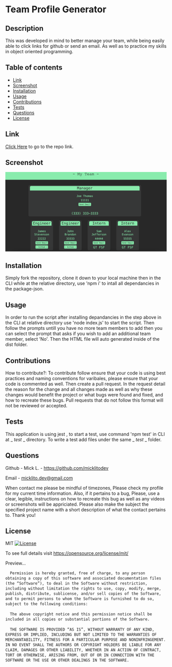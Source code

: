 
  # Team Profile Generator


  ## Description
  
  This was developed in mind to better manage your team, while being easily able to click links for github or send an email. As well as to practice my skills in object oriented programming. 



  ## Table of contents
  
  - [ Link ](#link)
  - [ Screenshot ](#screenshot)
  - [ Installation ](#installation)
  - [ Usage ](#usage)
  - [ Contributions ](#contributions)
  - [ Tests ](#tests)
  - [ Questions ](#questions)
  - [ License ](#license)
  

  ## Link
  
  [Click Here](https://github.com/micklitodev/teamprofilegenerator) to go to the repo link.
  


  ## Screenshot
  
  ![image](./assets/tpgss.png)
  

  
  ## Installation
  
  Simply fork the repository, clone it down to your local machine then in the CLI while at the relative directory, use 'npm i' to intall all dependancies in the package-json. 


  
  ## Usage
  
  In order to run the script after installing depandancies in the step above in the CLI at relative directory use 'node index.js' to start the script. Then follow the prompts untill you have no more team members to add then you can select the prompt that asks if you wish to add an additional team member, select 'No'. Then the HTML file will auto generated inside of the dist folder. 
  
  
  ## Contributions
  
  How to contribute?: 
  To contribute follow ensure that your code is using best practices and naming conventions for varibales, please ensure that your code is commented as well. Then create a pull request. In the request detail the reason for the change and all changes made as well as why these changes would benefit the project or what bugs were found and fixed, and how to recreate these bugs. Pull requests that do not follow this format will not be reviewed or accepted. 
  

  
  ## Tests
  
  This application is using jest , to start a test, use command 'npm test' in CLI at 
  _ _test_ _ directory. To write a test add files under the same _ _test_ _ folder.
  

  
  ## Questions
  
  Github - Mick L. - https://github.com/micklitodev

  Email - micklito.dev@gmail.com

  When contact me please be mindful of timezones, Please check my profile for my
  current time information. Also, if it pertains to a bug, Please, use a clear,
  legible, instructions on how to recreate this bug as well as any videos or 
  screenshots will be appriciated. Please also make the subject the specified project
  name with a short description of what the contact pertains to. Thank you! 

  
  ## License
  
  MIT [![License](https://img.shields.io/badge/license-MIT-green)](./LICENSE) 

   To see full details visit https://opensource.org/license/mit/


   Preview... 

   
      Permission is hereby granted, free of charge, to any person obtaining a copy of this software and associated documentation files (the “Software”), to deal in the Software without restriction, including without limitation the rights to use, copy, modify, merge, publish, distribute, sublicense, and/or sell copies of the Software, and to permit persons to whom the Software is furnished to do so, subject to the following conditions:
      
      The above copyright notice and this permission notice shall be included in all copies or substantial portions of the Software.
      
      THE SOFTWARE IS PROVIDED “AS IS”, WITHOUT WARRANTY OF ANY KIND, EXPRESS OR IMPLIED, INCLUDING BUT NOT LIMITED TO THE WARRANTIES OF MERCHANTABILITY, FITNESS FOR A PARTICULAR PURPOSE AND NONINFRINGEMENT. IN NO EVENT SHALL THE AUTHORS OR COPYRIGHT HOLDERS BE LIABLE FOR ANY CLAIM, DAMAGES OR OTHER LIABILITY, WHETHER IN AN ACTION OF CONTRACT, TORT OR OTHERWISE, ARISING FROM, OUT OF OR IN CONNECTION WITH THE SOFTWARE OR THE USE OR OTHER DEALINGS IN THE SOFTWARE.
  
  
  
  